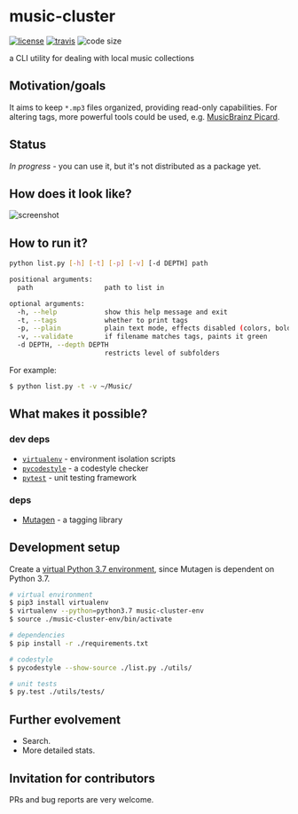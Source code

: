 # music-cluster

  [![license][license-image]][license-url]
  [![travis][travis-image]][travis-url]
  ![code size][code-size-image]

a CLI utility for dealing with local music collections

## Motivation/goals

It aims to keep `*.mp3` files organized, providing read-only capabilities.
For altering tags, more powerful tools could be used, e.g. [MusicBrainz Picard](https://picard.musicbrainz.org/).

## Status

*In progress* - you can use it, but it's not distributed as a package yet.

## How does it look like?

![screenshot](/screenshot.png)

## How to run it?

```bash
python list.py [-h] [-t] [-p] [-v] [-d DEPTH] path

positional arguments:
  path                  path to list in

optional arguments:
  -h, --help            show this help message and exit
  -t, --tags            whether to print tags
  -p, --plain           plain text mode, effects disabled (colors, bold)
  -v, --validate        if filename matches tags, paints it green
  -d DEPTH, --depth DEPTH
                        restricts level of subfolders
```

For example:

```bash
$ python list.py -t -v ~/Music/
```

## What makes it possible?

### dev deps

* [`virtualenv`](https://virtualenv.pypa.io/) - environment isolation scripts
* [`pycodestyle`](https://pycodestyle.readthedocs.io/) - a codestyle checker
* [`pytest`](https://pytest.org/) - unit testing framework

### deps

* [Mutagen](https://mutagen.readthedocs.io/) - a tagging library

## Development setup

Create a [virtual Python 3.7 environment](https://virtualenv.pypa.io/), since Mutagen is dependent on Python 3.7.

```bash
# virtual environment
$ pip3 install virtualenv
$ virtualenv --python=python3.7 music-cluster-env
$ source ./music-cluster-env/bin/activate

# dependencies
$ pip install -r ./requirements.txt

# codestyle
$ pycodestyle --show-source ./list.py ./utils/

# unit tests
$ py.test ./utils/tests/
```

## Further evolvement

* Search.
* More detailed stats.

## Invitation for contributors

PRs and bug reports are very welcome.

[license-image]: https://img.shields.io/github/license/oleksmarkh/music-cluster.svg?style=flat-square
[license-url]: https://github.com/oleksmarkh/music-cluster/blob/master/LICENSE
[travis-image]: https://img.shields.io/travis/oleksmarkh/music-cluster/master.svg?style=flat-square
[travis-url]: https://travis-ci.org/oleksmarkh/music-cluster
[code-size-image]: https://img.shields.io/github/languages/code-size/oleksmarkh/music-cluster.svg?style=flat-square
